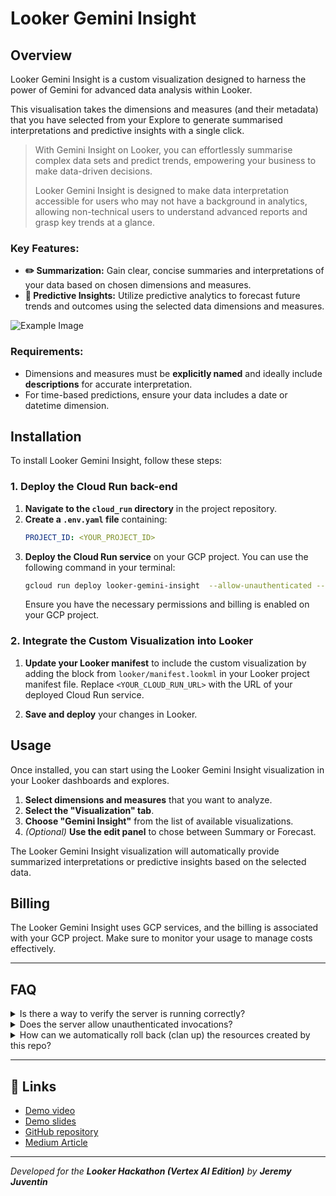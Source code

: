 # Looker Gemini Insight

## Overview

Looker Gemini Insight is a custom visualization designed to harness the power of Gemini for advanced data analysis within Looker. 

This visualisation takes the dimensions and measures (and their metadata) that you have selected from your Explore to generate summarised interpretations and predictive insights with a single click.

> With Gemini Insight on Looker, you can effortlessly summarise complex data sets and predict trends, empowering your business to make data-driven decisions.
>
> Looker Gemini Insight is designed to make data interpretation accessible for users who may not have a background in analytics, allowing non-technical users to understand advanced reports and grasp key trends at a glance.

### Key Features:
- **✏️ Summarization:** Gain clear, concise summaries and interpretations of your data based on chosen dimensions and measures.
- **🔮 Predictive Insights:** Utilize predictive analytics to forecast future trends and outcomes using the selected data dimensions and measures.

![Example Image](https://github.com/user-attachments/assets/b040cba4-68cb-4792-9bc1-f092edacd267)

### Requirements:
- Dimensions and measures must be **explicitly named** and ideally include **descriptions** for accurate interpretation.
- For time-based predictions, ensure your data includes a date or datetime dimension.

## Installation

To install Looker Gemini Insight, follow these steps:

### 1. Deploy the Cloud Run back-end

1. **Navigate to the `cloud_run` directory** in the project repository.
2. **Create a `.env.yaml` file** containing:
   ```yaml
   PROJECT_ID: <YOUR_PROJECT_ID>
   ```
2. **Deploy the Cloud Run service** on your GCP project. You can use the following command in your terminal:
   ```sh
   gcloud run deploy looker-gemini-insight  --allow-unauthenticated --env-vars-file=.env.yaml --source .
   ```
   Ensure you have the necessary permissions and billing is enabled on your GCP project.

### 2. Integrate the Custom Visualization into Looker

1. **Update your Looker manifest** to include the custom visualization by adding the block from `looker/manifest.lookml` in your Looker project manifest file. Replace `<YOUR_CLOUD_RUN_URL>` with the URL of your deployed Cloud Run service.

2. **Save and deploy** your changes in Looker.

## Usage

Once installed, you can start using the Looker Gemini Insight visualization in your Looker dashboards and explores.

1. **Select dimensions and measures** that you want to analyze.
2. **Select the "Visualization" tab**.
3. **Choose "Gemini Insight"** from the list of available visualizations.
4. *(Optional)* **Use the edit panel** to chose between Summary or Forecast.

The Looker Gemini Insight visualization will automatically provide summarized interpretations or predictive insights based on the selected data.

## Billing

The Looker Gemini Insight uses GCP services, and the billing is associated with your GCP project. Make sure to monitor your usage to manage costs effectively.

---

## FAQ

<details>
  <summary>Is there a way to verify the server is running correctly?</summary>

  Yes, you will get 'Hello, World!' message on `https://<YOUR_CLOUD_RUN_URL>.run.app/`.
</details>

<details>
  <summary>Does the server allow unauthenticated invocations?</summary>
  
  Yes
</details>

<details>
  <summary>How can we automatically roll back (clan up) the resources created by this repo?</summary>
  
  *The Terraform configuration will soon be available.*
  
  The resources created are :
   - looker-gemini-insight Cloud Run : https://console.cloud.google.com/run?project=<PROJECT_ID>
   - looker-gemini-insight Artifact : https://console.cloud.google.com/artifacts/docker/<PROJECT_ID>/europe-west1/cloud-run-source-deploy?project=<PROJECT_ID>
   - Cloud Build Storage bucket : https://console.cloud.google.com/storage/browser/<PROJECT_ID>_cloudbuild?project=<PROJECT_ID>
</details>

---

## 🔗 Links

- [Demo video](https://www.youtube.com/watch?v=mw-2q68RqFw)
- [Demo slides](https://docs.google.com/presentation/d/1j6oT0jyhlEQ-FOplNH7we63KS4N70ydpaqhiJ14St3c/edit?usp=sharing)
- [GitHub repository](https://github.com/Juventin/looker_gemini_insight)
- [Medium Article](https://medium.com/@j.juventin/unlock-the-power-of-ai-in-your-looker-dashboards-with-gemini-insight-24d3969b716f)

---

*Developed for the ***Looker Hackathon (Vertex AI Edition)*** by ***Jeremy Juventin****
